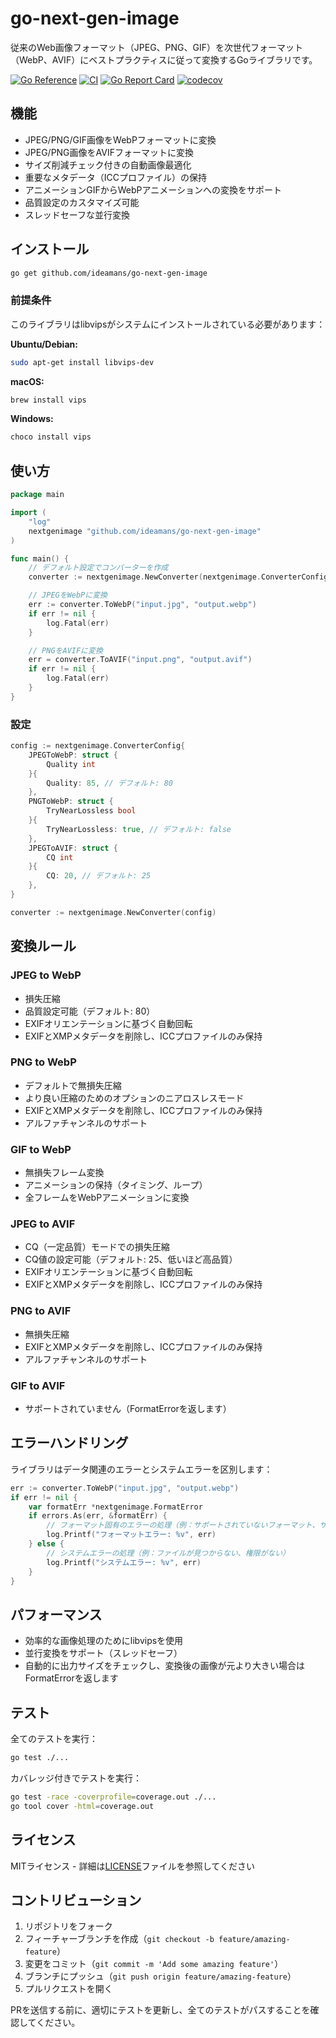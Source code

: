 # go-next-gen-image

従来のWeb画像フォーマット（JPEG、PNG、GIF）を次世代フォーマット（WebP、AVIF）にベストプラクティスに従って変換するGoライブラリです。

[![Go Reference](https://pkg.go.dev/badge/github.com/ideamans/go-next-gen-image.svg)](https://pkg.go.dev/github.com/ideamans/go-next-gen-image)
[![CI](https://github.com/ideamans/go-next-gen-image/actions/workflows/ci.yml/badge.svg)](https://github.com/ideamans/go-next-gen-image/actions/workflows/ci.yml)
[![Go Report Card](https://goreportcard.com/badge/github.com/ideamans/go-next-gen-image)](https://goreportcard.com/report/github.com/ideamans/go-next-gen-image)
[![codecov](https://codecov.io/gh/ideamans/go-next-gen-image/branch/main/graph/badge.svg)](https://codecov.io/gh/ideamans/go-next-gen-image)

## 機能

- JPEG/PNG/GIF画像をWebPフォーマットに変換
- JPEG/PNG画像をAVIFフォーマットに変換
- サイズ削減チェック付きの自動画像最適化
- 重要なメタデータ（ICCプロファイル）の保持
- アニメーションGIFからWebPアニメーションへの変換をサポート
- 品質設定のカスタマイズ可能
- スレッドセーフな並行変換

## インストール

```bash
go get github.com/ideamans/go-next-gen-image
```

### 前提条件

このライブラリはlibvipsがシステムにインストールされている必要があります：

**Ubuntu/Debian:**
```bash
sudo apt-get install libvips-dev
```

**macOS:**
```bash
brew install vips
```

**Windows:**
```bash
choco install vips
```

## 使い方

```go
package main

import (
    "log"
    nextgenimage "github.com/ideamans/go-next-gen-image"
)

func main() {
    // デフォルト設定でコンバーターを作成
    converter := nextgenimage.NewConverter(nextgenimage.ConverterConfig{})

    // JPEGをWebPに変換
    err := converter.ToWebP("input.jpg", "output.webp")
    if err != nil {
        log.Fatal(err)
    }

    // PNGをAVIFに変換
    err = converter.ToAVIF("input.png", "output.avif")
    if err != nil {
        log.Fatal(err)
    }
}
```

### 設定

```go
config := nextgenimage.ConverterConfig{
    JPEGToWebP: struct {
        Quality int
    }{
        Quality: 85, // デフォルト: 80
    },
    PNGToWebP: struct {
        TryNearLossless bool
    }{
        TryNearLossless: true, // デフォルト: false
    },
    JPEGToAVIF: struct {
        CQ int
    }{
        CQ: 20, // デフォルト: 25
    },
}

converter := nextgenimage.NewConverter(config)
```

## 変換ルール

### JPEG to WebP
- 損失圧縮
- 品質設定可能（デフォルト: 80）
- EXIFオリエンテーションに基づく自動回転
- EXIFとXMPメタデータを削除し、ICCプロファイルのみ保持

### PNG to WebP
- デフォルトで無損失圧縮
- より良い圧縮のためのオプションのニアロスレスモード
- EXIFとXMPメタデータを削除し、ICCプロファイルのみ保持
- アルファチャンネルのサポート

### GIF to WebP
- 無損失フレーム変換
- アニメーションの保持（タイミング、ループ）
- 全フレームをWebPアニメーションに変換

### JPEG to AVIF
- CQ（一定品質）モードでの損失圧縮
- CQ値の設定可能（デフォルト: 25、低いほど高品質）
- EXIFオリエンテーションに基づく自動回転
- EXIFとXMPメタデータを削除し、ICCプロファイルのみ保持

### PNG to AVIF
- 無損失圧縮
- EXIFとXMPメタデータを削除し、ICCプロファイルのみ保持
- アルファチャンネルのサポート

### GIF to AVIF
- サポートされていません（FormatErrorを返します）

## エラーハンドリング

ライブラリはデータ関連のエラーとシステムエラーを区別します：

```go
err := converter.ToWebP("input.jpg", "output.webp")
if err != nil {
    var formatErr *nextgenimage.FormatError
    if errors.As(err, &formatErr) {
        // フォーマット固有のエラーの処理（例：サポートされていないフォーマット、サイズ増加）
        log.Printf("フォーマットエラー: %v", err)
    } else {
        // システムエラーの処理（例：ファイルが見つからない、権限がない）
        log.Printf("システムエラー: %v", err)
    }
}
```

## パフォーマンス

- 効率的な画像処理のためにlibvipsを使用
- 並行変換をサポート（スレッドセーフ）
- 自動的に出力サイズをチェックし、変換後の画像が元より大きい場合はFormatErrorを返します

## テスト

全てのテストを実行：
```bash
go test ./...
```

カバレッジ付きでテストを実行：
```bash
go test -race -coverprofile=coverage.out ./...
go tool cover -html=coverage.out
```

## ライセンス

MITライセンス - 詳細は[LICENSE](LICENSE)ファイルを参照してください

## コントリビューション

1. リポジトリをフォーク
2. フィーチャーブランチを作成（`git checkout -b feature/amazing-feature`）
3. 変更をコミット（`git commit -m 'Add some amazing feature'`）
4. ブランチにプッシュ（`git push origin feature/amazing-feature`）
5. プルリクエストを開く

PRを送信する前に、適切にテストを更新し、全てのテストがパスすることを確認してください。